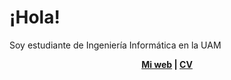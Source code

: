 # ¡Hola!

Soy estudiante de Ingeniería Informática en la UAM

<p align="center">
  <b>
    <a href="">Mi web</a>  |  
    <a href="">CV</a>
  </b>
</p>
